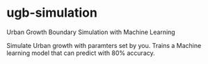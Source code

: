 # ugb-simulation
Urban Growth Boundary Simulation with Machine Learning

Simulate Urban growth with paramters set by you.
Trains a Machine learning model that can predict with 80% accuracy.
